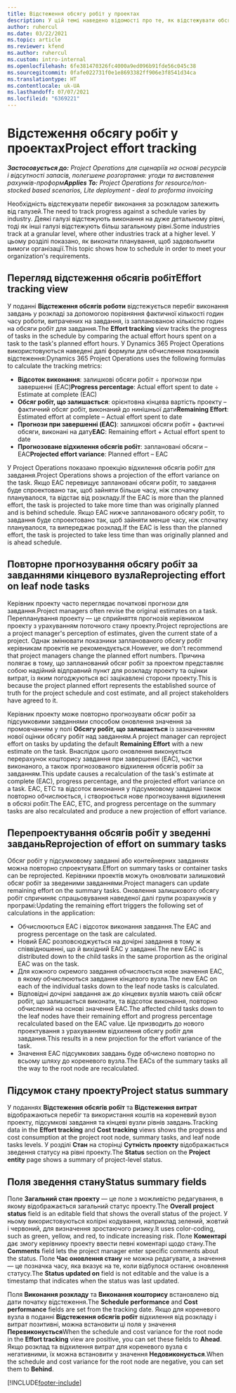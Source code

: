```yaml
---
title: Відстеження обсягу робіт у проектах
description: У цій темі наведено відомості про те, як відстежувати обсяг і перебіг робіт за проектом.
author: ruhercul
ms.date: 03/22/2021
ms.topic: article
ms.reviewer: kfend
ms.author: ruhercul
ms.custom: intro-internal
ms.openlocfilehash: 6fe381470326fc4000a9ed096b91fde56c045c38
ms.sourcegitcommit: 0fafe022731f0e1e8693382ff906e3f8541d34ca
ms.translationtype: HT
ms.contentlocale: uk-UA
ms.lasthandoff: 07/07/2021
ms.locfileid: "6369221"
---
```

# <a name="project-effort-tracking"></a><span data-ttu-id="0fd66-103">Відстеження обсягу робіт у проектах</span><span class="sxs-lookup"><span data-stu-id="0fd66-103">Project effort tracking</span></span>

<span data-ttu-id="0fd66-104">_**Застосовується до:** Project Operations для сценаріїв на основі ресурсів і відсутності запасів, полегшене розгортання: угоди та виставлення рахунків-проформ_</span><span class="sxs-lookup"><span data-stu-id="0fd66-104">_**Applies To:** Project Operations for resource/non-stocked based scenarios, Lite deployment - deal to proforma invoicing_</span></span>

<span data-ttu-id="0fd66-105">Необхідність відстежувати перебіг виконання за розкладом залежить від галузей.</span><span class="sxs-lookup"><span data-stu-id="0fd66-105">The need to track progress against a schedule varies by industry.</span></span> <span data-ttu-id="0fd66-106">Деякі галузі відстежують виконання на дуже детальному рівні, тоді як інші галузі відстежують більш загальному рівні.</span><span class="sxs-lookup"><span data-stu-id="0fd66-106">Some industries track at a granular level, where other industries track at a higher level.</span></span> <span data-ttu-id="0fd66-107">У цьому розділі показано, як виконати планування, щоб задовольнити вимоги організації.</span><span class="sxs-lookup"><span data-stu-id="0fd66-107">This topic shows how to schedule in order to meet your organization's requirements.</span></span>

## <a name="effort-tracking-view"></a><span data-ttu-id="0fd66-108">Перегляд відстеження обсягів робіт</span><span class="sxs-lookup"><span data-stu-id="0fd66-108">Effort tracking view</span></span>

<span data-ttu-id="0fd66-109">У поданні **Відстеження обсягів роботи** відстежується перебіг виконання завдань у розкладі за допомогою порівняння фактичної кількості годин часу роботи, витрачених на завдання, із запланованою кількістю годин на обсяги робіт для завдання.</span><span class="sxs-lookup"><span data-stu-id="0fd66-109">The **Effort tracking** view tracks the progress of tasks in the schedule by comparing the actual effort hours spent on a task to the task's planned effort hours.</span></span> <span data-ttu-id="0fd66-110">У Dynamics 365 Project Operations використовуються наведені далі формули для обчислення показників відстеження:</span><span class="sxs-lookup"><span data-stu-id="0fd66-110">Dynamics 365 Project Operations uses the following formulas to calculate the tracking metrics:</span></span>

- <span data-ttu-id="0fd66-111">**Відсоток виконання**: залишкові обсяги робіт ÷ прогнози при завершенні (EAC)</span><span class="sxs-lookup"><span data-stu-id="0fd66-111">**Progress percentage**: Actual effort spent to date ÷ Estimate at complete (EAC)</span></span> 
- <span data-ttu-id="0fd66-112">**Обсяг робіт, що залишається**: орієнтовна кінцева вартість проекту – фактичний обсяг робіт, виконаний до нинішньої дати</span><span class="sxs-lookup"><span data-stu-id="0fd66-112">**Remaining Effort**: Estimated effort at complete – Actual effort spent to date</span></span> 
- <span data-ttu-id="0fd66-113">**Прогнози при завершенні (EAC)**: залишкові обсяги робіт + фактичні обсяги, виконані на дату</span><span class="sxs-lookup"><span data-stu-id="0fd66-113">**EAC**: Remaining effort + Actual effort spent to date</span></span> 
- <span data-ttu-id="0fd66-114">**Прогнозоване відхилення обсягів робіт**: заплановані обсяги – EAC</span><span class="sxs-lookup"><span data-stu-id="0fd66-114">**Projected effort variance**: Planned effort – EAC</span></span>

<span data-ttu-id="0fd66-115">У Project Operations показано проекцію відхилення обсягів робіт для завдання.</span><span class="sxs-lookup"><span data-stu-id="0fd66-115">Project Operations shows a projection of the effort variance on the task.</span></span> <span data-ttu-id="0fd66-116">Якщо EAC перевищує заплановані обсяги робіт, то завдання буде спроектовано так, щоб зайняти більше часу, ніж спочатку планувалося, та відстає від розкладу.</span><span class="sxs-lookup"><span data-stu-id="0fd66-116">If the EAC is more than the planned effort, the task is projected to take more time than was originally planned and is behind schedule.</span></span> <span data-ttu-id="0fd66-117">Якщо EAC нижче запланованого обсягу робіт, то завдання буде спроектовано так, щоб зайняти менше часу, ніж спочатку планувалося, та випереджає розклад.</span><span class="sxs-lookup"><span data-stu-id="0fd66-117">If the EAC is less than the planned effort, the task is projected to take less time than was originally planned and is ahead schedule.</span></span>

## <a name="reprojecting-effort-on-leaf-node-tasks"></a><span data-ttu-id="0fd66-118">Повторне прогнозування обсягу робіт за завданнями кінцевого вузла</span><span class="sxs-lookup"><span data-stu-id="0fd66-118">Reprojecting effort on leaf node tasks</span></span>

<span data-ttu-id="0fd66-119">Керівник проекту часто переглядає початкові прогнози для завдання.</span><span class="sxs-lookup"><span data-stu-id="0fd66-119">Project managers often revise the original estimates on a task.</span></span> <span data-ttu-id="0fd66-120">Перепланування проекту — це сприйняття прогнозів керівником проекту з урахуванням поточного стану проекту.</span><span class="sxs-lookup"><span data-stu-id="0fd66-120">Project reprojections are a project manager's perception of estimates, given the current state of a project.</span></span> <span data-ttu-id="0fd66-121">Однак змінювати показники запланованого обсягу робіт керівникам проектів не рекомендується.</span><span class="sxs-lookup"><span data-stu-id="0fd66-121">However, we don't recommend that project managers change the planned effort numbers.</span></span> <span data-ttu-id="0fd66-122">Причина полягає в тому, що запланований обсяг робіт за проектом представляє собою надійний відправний пункт для розкладу проекту та оцінки витрат, із яким погоджуються всі зацікавлені сторони проекту.</span><span class="sxs-lookup"><span data-stu-id="0fd66-122">This is because the project planned effort represents the established source of truth for the project schedule and cost estimate, and all project stakeholders have agreed to it.</span></span>

<span data-ttu-id="0fd66-123">Керівник проекту може повторно прогнозувати обсяг робіт за підсумковими завданнями способом оновлення значення за промовчанням у полі **Обсягу робіт, що залишається** із зазначенням нової оцінки обсягу робіт над завданням.</span><span class="sxs-lookup"><span data-stu-id="0fd66-123">A project manager can reproject effort on tasks by updating the default **Remaining Effort** with a new estimate on the task.</span></span> <span data-ttu-id="0fd66-124">Внаслідок цього оновлення виконується перерахунок кошторису завдання при завершенні (EAC), частки виконаного, а також прогнозованого відхилення обсягів робіт за завданням.</span><span class="sxs-lookup"><span data-stu-id="0fd66-124">This update causes a recalculation of the task's estimate at complete (EAC), progress percentage, and the projected effort variance on a task.</span></span> <span data-ttu-id="0fd66-125">EAC, ETC та відсоток виконання у підсумковому завданні також повторно обчислюється, і створюється нове прогнозування відхилення в обсязі робіт.</span><span class="sxs-lookup"><span data-stu-id="0fd66-125">The EAC, ETC, and progress percentage on the summary tasks are also recalculated and produce a new projection of effort variance.</span></span>

## <a name="reprojection-of-effort-on-summary-tasks"></a><span data-ttu-id="0fd66-126">Перепроектування обсягів робіт у зведенні завдань</span><span class="sxs-lookup"><span data-stu-id="0fd66-126">Reprojection of effort on summary tasks</span></span>

<span data-ttu-id="0fd66-127">Обсяг робіт у підсумковому завданні або контейнерних завданнях можна повторно спроектувати.</span><span class="sxs-lookup"><span data-stu-id="0fd66-127">Effort on summary tasks or container tasks can be reprojected.</span></span> <span data-ttu-id="0fd66-128">Керівники проектів можуть оновлювати залишковий обсяг робіт за зведеними завданнями.</span><span class="sxs-lookup"><span data-stu-id="0fd66-128">Project managers can update remaining effort on the summary tasks.</span></span> <span data-ttu-id="0fd66-129">Оновлення залишкового обсягу робіт спричиняє спрацьовування наведеної далі групи розрахунків у програмі:</span><span class="sxs-lookup"><span data-stu-id="0fd66-129">Updating the remaining effort triggers the following set of calculations in the application:</span></span>

- <span data-ttu-id="0fd66-130">Обчислюються EAC і відсоток виконання завдання.</span><span class="sxs-lookup"><span data-stu-id="0fd66-130">The EAC and progress percentage on the task are calculated.</span></span>
- <span data-ttu-id="0fd66-131">Новий EAC розповсюджується на дочірні завдання в тому ж співвідношенні, що й вихідний EAC у завданні.</span><span class="sxs-lookup"><span data-stu-id="0fd66-131">The new EAC is distributed down to the child tasks in the same proportion as the original EAC was on the task.</span></span>
- <span data-ttu-id="0fd66-132">Для кожного окремого завдання обчислюється нове значення EAC, в якому обчислюються завдання кінцевого вузла.</span><span class="sxs-lookup"><span data-stu-id="0fd66-132">The new EAC on each of the individual tasks down to the leaf node tasks is calculated.</span></span> 
- <span data-ttu-id="0fd66-133">Відповідні дочірні завдання аж до кінцевих вузлів мають свій обсяг робіт, що залишається виконати, та відсоток виконання, повторно обчислений на основі значення EAC.</span><span class="sxs-lookup"><span data-stu-id="0fd66-133">The affected child tasks down to the leaf nodes have their remaining effort and progress percentage recalculated based on the EAC value.</span></span> <span data-ttu-id="0fd66-134">Це призводить до нового проектування з урахуванням відхилення обсягу робіт для завдання.</span><span class="sxs-lookup"><span data-stu-id="0fd66-134">This results in a new projection for the effort variance of the task.</span></span> 
- <span data-ttu-id="0fd66-135">Значення EAC підсумкових завдань буде обчислено повторно по всьому шляху до кореневого вузла.</span><span class="sxs-lookup"><span data-stu-id="0fd66-135">The EACs of the summary tasks all the way to the root node are recalculated.</span></span>


## <a name="project-status-summary"></a><span data-ttu-id="0fd66-136">Підсумок стану проекту</span><span class="sxs-lookup"><span data-stu-id="0fd66-136">Project status summary</span></span>

<span data-ttu-id="0fd66-137">У поданнях **Відстеження обсягів робіт** та **Відстеження витрат** відображаються перебіг та використання коштів на кореневий вузол проекту, підсумкові завдання та кінцеві вузли рівнів завдань.</span><span class="sxs-lookup"><span data-stu-id="0fd66-137">Tracking data in the **Effort tracking** and **Cost tracking** views shows the progress and cost consumption at the project root node, summary tasks, and leaf node tasks levels.</span></span> <span data-ttu-id="0fd66-138">У розділі **Стан** на сторінці **Сутність проекту** відображається зведення статусу на рівні проекту.</span><span class="sxs-lookup"><span data-stu-id="0fd66-138">The **Status** section on the **Project entity** page shows a summary of project-level status.</span></span>

## <a name="status-summary-fields"></a><span data-ttu-id="0fd66-139">Поля зведення стану</span><span class="sxs-lookup"><span data-stu-id="0fd66-139">Status summary fields</span></span>

<span data-ttu-id="0fd66-140">Поле **Загальний стан проекту** — це поле з можливістю редагування, в якому відображається загальний статус проекту.</span><span class="sxs-lookup"><span data-stu-id="0fd66-140">The **Overall project status** field is an editable field that shows the overall status of the project.</span></span> <span data-ttu-id="0fd66-141">У ньому використовуються колірні кодування, наприклад зелений, жовтий і червоний, для визначення зростаючого ризику.</span><span class="sxs-lookup"><span data-stu-id="0fd66-141">It uses color-coding, such as green, yellow, and red, to indicate increasing risk.</span></span> <span data-ttu-id="0fd66-142">Поле **Коментарі** дає змогу керівнику проекту ввести певні коментарі щодо стану.</span><span class="sxs-lookup"><span data-stu-id="0fd66-142">The **Comments** field lets the project manager enter specific comments about the status.</span></span> <span data-ttu-id="0fd66-143">Поле **Час оновлення стану** не можна редагувати, а значення — це позначка часу, яка вказує на те, коли відбулося останнє оновлення статусу.</span><span class="sxs-lookup"><span data-stu-id="0fd66-143">The **Status updated on** field is not editable and the value is a timestamp that indicates when the status was last updated.</span></span>

<span data-ttu-id="0fd66-144">Поля **Виконання розкладу** та **Виконання кошторису** встановлено від дати початку відстеження.</span><span class="sxs-lookup"><span data-stu-id="0fd66-144">The **Schedule performance** and **Cost performance** fields are set from the tracking date.</span></span> <span data-ttu-id="0fd66-145">Якщо для кореневого вузла в поданні **Відстеження обсягів робіт** відхилення від розкладу і витрат позитивні, можна встановити ці поля у значення **Перевиконується**</span><span class="sxs-lookup"><span data-stu-id="0fd66-145">When the schedule and cost variance for the root node in the **Effort tracking** view are positive, you can set these fields to **Ahead**.</span></span> <span data-ttu-id="0fd66-146">Якщо розклад та відхилення витрат для кореневого вузла є негативними, їх можна встановити у значення **Недовиконується**.</span><span class="sxs-lookup"><span data-stu-id="0fd66-146">When the schedule and cost variance for the root node are negative, you can set them to **Behind**.</span></span>


[!INCLUDE[footer-include](../includes/footer-banner.md)]
